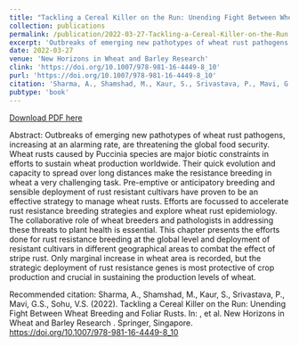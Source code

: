 ```yaml
---
title: "Tackling a Cereal Killer on the Run: Unending Fight Between Wheat Breeding and Foliar Rusts"
collection: publications
permalink: /publication/2022-03-27-Tackling-a-Cereal-Killer-on-the-Run
excerpt: 'Outbreaks of emerging new pathotypes of wheat rust pathogens, increasing at an alarming rate, are threatening the global food security. Wheat rusts caused by Puccinia species are major biotic constraints in efforts to sustain wheat production worldwide. Their quick evolution and capacity to spread over long distances make the resistance breeding in wheat a very challenging task. Pre-emptive or anticipatory breeding and sensible deployment of rust resistant cultivars have proven to be an effective strategy to manage wheat rusts. Efforts are focussed to accelerate rust resistance breeding strategies and explore wheat rust epidemiology. The collaborative role of wheat breeders and pathologists in addressing these threats to plant health is essential. This chapter presents the efforts done for rust resistance breeding at the global level and deployment of resistant cultivars in different geographical areas to combat the effect of stripe rust. Only marginal increase in wheat area is recorded, but the strategic deployment of rust resistance genes is most protective of crop production and crucial in sustaining the production levels of wheat.'
date: 2022-03-27
venue: 'New Horizons in Wheat and Barley Research'
clink: 'https://doi.org/10.1007/978-981-16-4449-8_10'
purl: 'https://doi.org/10.1007/978-981-16-4449-8_10'
citation: 'Sharma, A., Shamshad, M., Kaur, S., Srivastava, P., Mavi, G.S., Sohu, V.S. (2022). Tackling a Cereal Killer on the Run: Unending Fight Between Wheat Breeding and Foliar Rusts. In: , et al. New Horizons in Wheat and Barley Research . Springer, Singapore. https://doi.org/10.1007/978-981-16-4449-8_10'
pubtype: 'book'
---
```


<a href='https://doi.org/10.1007/978-981-16-4449-8_10'>Download PDF here</a>

Abstract: Outbreaks of emerging new pathotypes of wheat rust pathogens, increasing at an alarming rate, are threatening the global food security. Wheat rusts caused by Puccinia species are major biotic constraints in efforts to sustain wheat production worldwide. Their quick evolution and capacity to spread over long distances make the resistance breeding in wheat a very challenging task. Pre-emptive or anticipatory breeding and sensible deployment of rust resistant cultivars have proven to be an effective strategy to manage wheat rusts. Efforts are focussed to accelerate rust resistance breeding strategies and explore wheat rust epidemiology. The collaborative role of wheat breeders and pathologists in addressing these threats to plant health is essential. This chapter presents the efforts done for rust resistance breeding at the global level and deployment of resistant cultivars in different geographical areas to combat the effect of stripe rust. Only marginal increase in wheat area is recorded, but the strategic deployment of rust resistance genes is most protective of crop production and crucial in sustaining the production levels of wheat.

Recommended citation: Sharma, A., Shamshad, M., Kaur, S., Srivastava, P., Mavi, G.S., Sohu, V.S. (2022). Tackling a Cereal Killer on the Run: Unending Fight Between Wheat Breeding and Foliar Rusts. In: , et al. New Horizons in Wheat and Barley Research . Springer, Singapore. https://doi.org/10.1007/978-981-16-4449-8_10